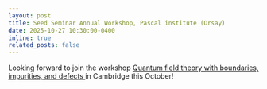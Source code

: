 ```yaml
---
layout: post
title: Seed Seminar Annual Workshop, Pascal institute (Orsay)
date: 2025-10-27 10:30:00-0400
inline: true
related_posts: false
---
```


Looking forward to join the workshop <a href="https://www.newton.ac.uk/event/bid/"> Quantum field theory with boundaries, impurities, and defects </a> in Cambridge this October!
